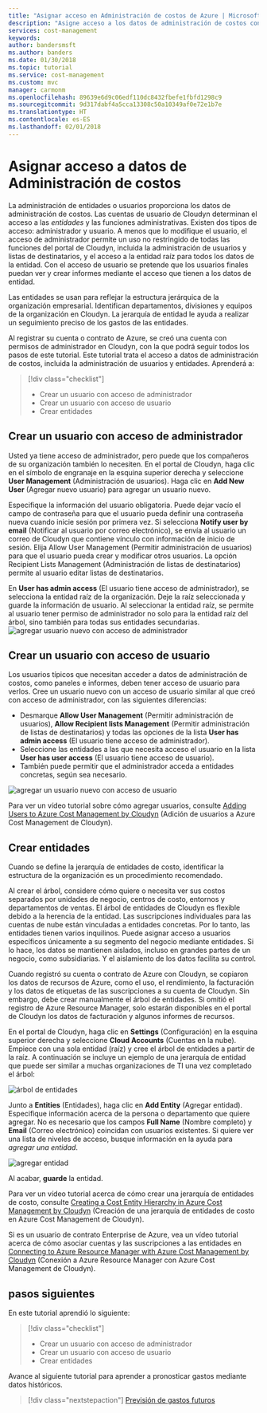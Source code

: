```yaml
---
title: "Asignar acceso en Administración de costos de Azure | Microsoft Docs"
description: "Asigne acceso a los datos de administración de costos con cuentas de usuario que definen los niveles de acceso para las entidades."
services: cost-management
keywords: 
author: bandersmsft
ms.author: banders
ms.date: 01/30/2018
ms.topic: tutorial
ms.service: cost-management
ms.custom: mvc
manager: carmonm
ms.openlocfilehash: 89639e6d9c06edf110dc8432fbefe1fbfd1298c9
ms.sourcegitcommit: 9d317dabf4a5cca13308c50a10349af0e72e1b7e
ms.translationtype: HT
ms.contentlocale: es-ES
ms.lasthandoff: 02/01/2018
---
```

# <a name="assign-access-to-cost-management-data"></a>Asignar acceso a datos de Administración de costos

La administración de entidades o usuarios proporciona los datos de administración de costos. Las cuentas de usuario de Cloudyn determinan el acceso a las *entidades* y las funciones administrativas. Existen dos tipos de acceso: administrador y usuario. A menos que lo modifique el usuario, el acceso de administrador permite un uso no restringido de todas las funciones del portal de Cloudyn, incluida la administración de usuarios y listas de destinatarios, y el acceso a la entidad raíz para todos los datos de la entidad. Con el acceso de usuario se pretende que los usuarios finales puedan ver y crear informes mediante el acceso que tienen a los datos de entidad.

Las entidades se usan para reflejar la estructura jerárquica de la organización empresarial. Identifican departamentos, divisiones y equipos de la organización en Cloudyn. La jerarquía de entidad le ayuda a realizar un seguimiento preciso de los gastos de las entidades.

Al registrar su cuenta o contrato de Azure, se creó una cuenta con permisos de administrador en Cloudyn, con la que podrá seguir todos los pasos de este tutorial. Este tutorial trata el acceso a datos de administración de costos, incluida la administración de usuarios y entidades. Aprenderá a:

> [!div class="checklist"]
> * Crear un usuario con acceso de administrador
> * Crear un usuario con acceso de usuario
> * Crear entidades



## <a name="create-a-user-with-admin-access"></a>Crear un usuario con acceso de administrador

Usted ya tiene acceso de administrador, pero puede que los compañeros de su organización también lo necesiten. En el portal de Cloudyn, haga clic en el símbolo de engranaje en la esquina superior derecha y seleccione **User Management** (Administración de usuarios). Haga clic en **Add New User** (Agregar nuevo usuario) para agregar un usuario nuevo.

Especifique la información del usuario obligatoria. Puede dejar vacío el campo de contraseña para que el usuario pueda definir una contraseña nueva cuando inicie sesión por primera vez. Si selecciona **Notify user by email** (Notificar al usuario por correo electrónico), se envía al usuario un correo de Cloudyn que contiene vínculo con información de inicio de sesión. Elija Allow User Management (Permitir administración de usuarios) para que el usuario pueda crear y modificar otros usuarios. La opción Recipient Lists Management (Administración de listas de destinatarios) permite al usuario editar listas de destinatarios.

En **User has admin access** (El usuario tiene acceso de administrador), se selecciona la entidad raíz de la organización. Deje la raíz seleccionada y guarde la información de usuario. Al seleccionar la entidad raíz, se permite al usuario tener permiso de administrador no solo para la entidad raíz del árbol, sino también para todas sus entidades secundarias.  
  ![agregar usuario nuevo con acceso de administrador](.\media\tutorial-user-access\new-admin-access.png)

## <a name="create-a-user-with-user-access"></a>Crear un usuario con acceso de usuario
Los usuarios típicos que necesitan acceder a datos de administración de costos, como paneles e informes, deben tener acceso de usuario para verlos. Cree un usuario nuevo con un acceso de usuario similar al que creó con acceso de administrador, con las siguientes diferencias:

- Desmarque **Allow User Management** (Permitir administración de usuarios), **Allow Recipient lists Management** (Permitir administración de listas de destinatarios) y todas las opciones de la lista **User has admin access** (El usuario tiene acceso de administrador).
- Seleccione las entidades a las que necesita acceso el usuario en la lista **User has user access** (El usuario tiene acceso de usuario).
- También puede permitir que el administrador acceda a entidades concretas, según sea necesario.

![agregar un usuario nuevo con acceso de usuario](.\media\tutorial-user-access\new-user-access.png)

Para ver un vídeo tutorial sobre cómo agregar usuarios, consulte [Adding Users to Azure Cost Management by Cloudyn](https://youtu.be/Nzn7GLahx30) (Adición de usuarios a Azure Cost Management de Cloudyn).

## <a name="create-entities"></a>Crear entidades

Cuando se define la jerarquía de entidades de costo, identificar la estructura de la organización es un procedimiento recomendado.

Al crear el árbol, considere cómo quiere o necesita ver sus costos separados por unidades de negocio, centros de costo, entornos y departamentos de ventas. El árbol de entidades de Cloudyn es flexible debido a la herencia de la entidad. Las suscripciones individuales para las cuentas de nube están vinculadas a entidades concretas. Por lo tanto, las entidades tienen varios inquilinos. Puede asignar acceso a usuarios específicos únicamente a su segmento del negocio mediante entidades. Si lo hace, los datos se mantienen aislados, incluso en grandes partes de un negocio, como subsidiarias. Y el aislamiento de los datos facilita su control.  

Cuando registró su cuenta o contrato de Azure con Cloudyn, se copiaron los datos de recursos de Azure, como el uso, el rendimiento, la facturación y los datos de etiquetas de las suscripciones a su cuenta de Cloudyn. Sin embargo, debe crear manualmente el árbol de entidades. Si omitió el registro de Azure Resource Manager, solo estarán disponibles en el portal de Cloudyn los datos de facturación y algunos informes de recursos.

En el portal de Cloudyn, haga clic en **Settings** (Configuración) en la esquina superior derecha y seleccione **Cloud Accounts** (Cuentas en la nube). Empiece con una sola entidad (raíz) y cree el árbol de entidades a partir de la raíz. A continuación se incluye un ejemplo de una jerarquía de entidad que puede ser similar a muchas organizaciones de TI una vez completado el árbol:

![árbol de entidades](.\media\tutorial-user-access\entity-tree.png)

Junto a **Entities** (Entidades), haga clic en **Add Entity** (Agregar entidad). Especifique información acerca de la persona o departamento que quiere agregar. No es necesario que los campos **Full Name** (Nombre completo) y **Email** (Correo electrónico) coincidan con usuarios existentes. Si quiere ver una lista de niveles de acceso, busque información en la ayuda para *agregar una entidad*.

![agregar entidad](.\media\tutorial-user-access\add-entity.png)

Al acabar, **guarde** la entidad.


Para ver un vídeo tutorial acerca de cómo crear una jerarquía de entidades de costo, consulte [Creating a Cost Entity Hierarchy in Azure Cost Management by Cloudyn](https://youtu.be/dAd9G7u0FmU) (Creación de una jerarquía de entidades de costo en Azure Cost Management de Cloudyn).

Si es un usuario de contrato Enterprise de Azure, vea un vídeo tutorial acerca de cómo asociar cuentas y las suscripciones a las entidades en [Connecting to Azure Resource Manager with Azure Cost Management by Cloudyn](https://youtu.be/oCIwvfBB6kk) (Conexión a Azure Resource Manager con Azure Cost Management de Cloudyn).

## <a name="next-steps"></a>pasos siguientes

En este tutorial aprendió lo siguiente:

> [!div class="checklist"]
> * Crear un usuario con acceso de administrador
> * Crear un usuario con acceso de usuario
> * Crear entidades

Avance al siguiente tutorial para aprender a pronosticar gastos mediante datos históricos.

> [!div class="nextstepaction"]
> [Previsión de gastos futuros](tutorial-forecast-spending.md)
